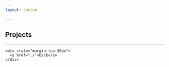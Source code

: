 ```yaml
---
layout: custom

---
```


<div class="wrapper">
  <section>
    <div id="title">
      <h1>Projects</h1>
      <hr>
    </div>

    <div style="margin-top:20px">
      <a href="./">back</a>
    </div>


  </section>
</div>